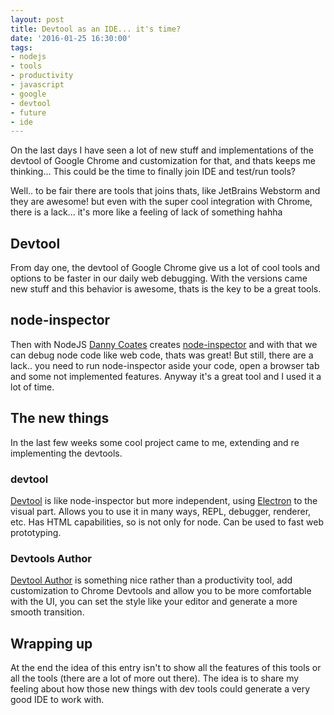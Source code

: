 ```yaml
---
layout: post
title: Devtool as an IDE... it's time?
date: '2016-01-25 16:30:00'
tags:
- nodejs
- tools
- productivity
- javascript
- google
- devtool
- future
- ide
---
```


On the last days I have seen a lot of new stuff and implementations of the devtool of Google Chrome and customization for that, and thats keeps me thinking... This could be the time to finally join IDE and test/run tools?

Well.. to be fair there are tools that joins thats, like JetBrains Webstorm and they are awesome! but even with the super cool integration with Chrome, there is a lack... it's more like a feeling of lack of something hahha

## Devtool
From day one, the devtool of Google Chrome give us a lot of cool tools and options to be faster in our daily web debugging. With the versions came new stuff and this behavior is awesome, thats is the key to be a great tools.

## node-inspector
Then with NodeJS [Danny Coates](https://github.com/dannycoates) creates [node-inspector](https://github.com/node-inspector/node-inspector) and with that we can debug node code like web code, thats was great!
But still, there are a lack.. you need to run node-inspector aside your code, open a browser tab and some not implemented features. Anyway it's a great tool and I used it a lot of time.

## The new things
In the last few weeks some cool project came to me, extending and re implementing the devtools.

### devtool
[Devtool](https://github.com/Jam3/devtool) is like node-inspector but more independent, using [Electron](https://github.com/atom/electron/) to the visual part. Allows you to use it in many ways, REPL, debugger, renderer, etc.
Has HTML capabilities, so is not only for node. Can be used to fast web prototyping.

### Devtools Author
[Devtool Author](http://mikeking.io/devtools-author/) is something nice rather than a productivity tool, add customization to Chrome Devtools and allow you to be more comfortable with the UI, you can set the style like your editor and generate a more smooth transition.

## Wrapping up
At the end the idea of this entry isn't to show all the features of this tools or all the tools (there are a lot of more out there).
The idea is to share my feeling about how those new things with dev tools could generate a very good IDE to work with.
